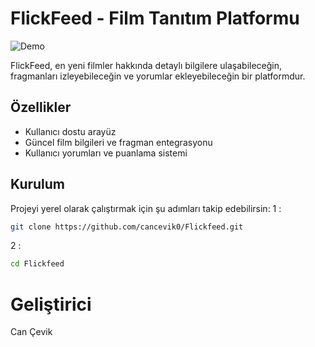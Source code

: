 # FlickFeed - Film Tanıtım Platformu

![Demo]([https://i.ibb.co/q3MMqg71/bank.jpg](https://cancevik0.github.io/Flickfeed/))

FlickFeed, en yeni filmler hakkında detaylı bilgilere ulaşabileceğin, fragmanları izleyebileceğin ve yorumlar ekleyebileceğin bir platformdur.

## Özellikler

- Kullanıcı dostu arayüz  
- Güncel film bilgileri ve fragman entegrasyonu  
- Kullanıcı yorumları ve puanlama sistemi  

## Kurulum

Projeyi yerel olarak çalıştırmak için şu adımları takip edebilirsin:
1 :

```bash
git clone https://github.com/cancevik0/Flickfeed.git
```

2 :

```bash
cd Flickfeed
```

# Geliştirici

Can Çevik
